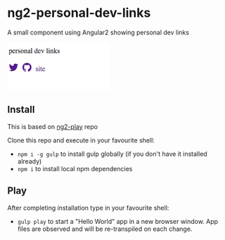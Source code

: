 # ng2-personal-dev-links

A small component using Angular2 showing personal dev links

![screenshot](screenshot.png)

## Install

This is based on [ng2-play](https://github.com/pkozlowski-opensource/ng2-play) repo

Clone this repo and execute in your favourite shell:

* `npm i -g gulp` to install gulp globally (if you don't have it installed already)
* `npm i` to install local npm dependencies

## Play

After completing installation type in your favourite shell:

* `gulp play` to start a "Hello World" app in a new browser window. App files are observed and will be re-transpiled on each change.
